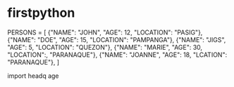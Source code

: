 # firstpython
PERSONS = [
{"NAME": "JOHN", "AGE": 12, "LOCATION": "PASIG"},
{"NAME": "DOE", "AGE": 15, "LOCATION": "PAMPANGA"},
{"NAME": "JIGS", "AGE": 5, "LOCATION": "QUEZON"},
{"NAME": "MARIE", "AGE": 30, "LOCATION":, "PARANAQUE"},
{"NAME": "JOANNE", "AGE": 18, "LCATION": "PARANAQUE"},
]

import headq
age
